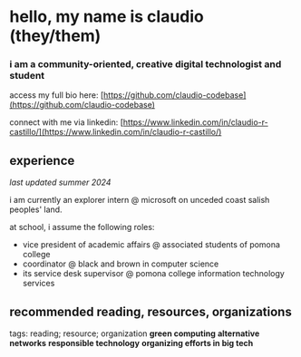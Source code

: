 # hello, my name is claudio (they/them)
### i am a community-oriented, creative digital technologist and student
access my full bio here: [https://github.com/claudio-codebase](https://github.com/claudio-codebase)

connect with me via linkedin: [https://www.linkedin.com/in/claudio-r-castillo/](https://www.linkedin.com/in/claudio-r-castillo/)

## experience
_last updated summer 2024_

i am currently an explorer intern @ microsoft on unceded coast salish peoples' land.

at school, i assume the following roles: 
- vice president of academic affairs @ associated students of pomona college
- coordinator @ black and brown in computer science
- its service desk supervisor @ pomona college information technology services

## recommended reading, resources, organizations
tags: <rea> reading; <res> resource; <org> organization
**green computing**
**alternative networks**
**responsible technology**
**organizing efforts in big tech**
